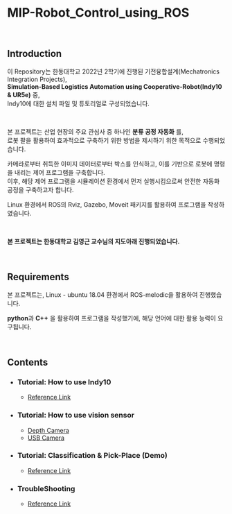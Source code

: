 # MIP-Robot_Control_using_ROS

<br>

## Introduction

이 Repository는 한동대학교 2022년 2학기에 진행된 기전융합설계(Mechatronics Integration Projects), <br>
**Simulation-Based Logistics Automation using Cooperative-Robot(Indy10 & UR5e)** 중, <br>
Indy10에 대한 설치 파일 및 튜토리얼로 구성되었습니다.

<br>

본 프로젝트는 산업 현장의 주요 관심사 중 하나인 **분류 공정 자동화** 를, <br>
로봇 팔을 활용하여 효과적으로 구축하기 위한 방법을 제시하기 위한 목적으로 수행되었습니다. <br>

카메라로부터 취득한 이미지 데이터로부터 박스를 인식하고, 이를 기반으로 로봇에 명령을 내리는 제어 프로그램을 구축합니다. <br>
이후, 해당 제어 프로그램을 시뮬레이션 환경에서 먼저 실행시킴으로써 안전한 자동화 공정을 구축하고자 합니다. <br>

Linux 환경에서 ROS의 Rviz, Gazebo, Moveit 패키지를 활용하여 프로그램을 작성하였습니다.

<br>

**본 프로젝트는 한동대학교 김영근 교수님의 지도아래 진행되었습니다.**

<br>

## Requirements

본 프로젝트는, Linux - ubuntu 18.04 환경에서 ROS-melodic을 활용하여 진행했습니다. <br>

**python**과 **C++** 을 활용하여 프로그램을 작성했기에, 해당 언어에 대한 활용 능력이 요구됩니다.


<br>

## Contents

* ### Tutorial: How to use Indy10
  * [Reference Link](https://github.com/Yjinsu/MIP2022-Indy10_Palletizing_ROS_Simulation/blob/main/tutorial_md/Manual_Indy10.md)

* ### Tutorial: How to use vision sensor
  * [Depth Camera](https://github.com/Yjinsu/MIP2022-Indy10_Palletizing_ROS_Simulation/blob/main/tutorial_md/Manual_Depth_Camera.md)
  * [USB Camera](https://github.com/Yjinsu/MIP2022-Indy10_Palletizing_ROS_Simulation/blob/main/tutorial_md/Manual_Webcam.md)
  
* ### Tutorial: Classification & Pick-Place (Demo)
  * [Reference Link](https://github.com/Yjinsu/MIP2022-Indy10_Palletizing_ROS_Simulation/blob/main/tutorial_md/Manual_Webcam.md)

* ### TroubleShooting
  * [Reference Link](https://github.com/Yjinsu/MIP2022-Indy10_Palletizing_ROS_Simulation/blob/main/tutorial_md/ROS_Trouble_Shooting.md)
